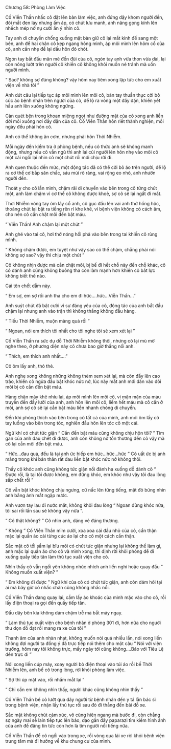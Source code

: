 




Chương 58: Phòng Làm Việc


Cố Viễn Thần nhấc cô đặt lên bàn làm việc, anh đứng dậy khom người đến, đôi mắt đen láy nhưng ấm áp, có chút lưu manh, anh nâng gọng kính lên nhếch mép nở nụ cười ẩn ý nhìn cô.

Tay anh di chuyển chống xuống mặt bàn giữ cô lại mắt kính để sang một bên, anh để hai chân cô kẹp ngang hông mình, áp môi mình lên hõm cổ của cô, anh cắn nhẹ để lại dấu hôn đỏ chót.

Ngón tay bắt đầu mân mê đến đùi của cô, ngón tay anh vừa thon vừa dài, lại còn nóng lướt trên người cô khiến cô không khỏi muốn né tránh mà uốn người mình.

“ Sao? không sợ đúng không? vậy hôm nay tiêm xong lập tức cho em xuất viện về nhà tôi ”

Anh dứt câu lại tiếp tục áp môi mình lên môi cô, bàn tay thuần thục cởi bỏ cúc áo bệnh nhân trên người của cô, để lộ ra vòng một đầy đặn, khiến yết hầu anh lên xuống không ngừng.

Càn quét bên trong khoan miệng ngọt như đường mật của cô xong anh liền dời môi xuống nơi đầy đặn của cô. Cố Viễn Thần hôn riết thành nghiện, mỗi ngày đều phải hôn cô.

Anh có thể không ăn cơm, nhưng phải hôn Thời Nhiễm.

Mỗi ngày đến kiểm tra ở phòng bệnh, nếu cô thức anh sẽ không manh động, nhưng nếu cô vẫn ngủ thì anh lại cúi người lén hôn nhẹ vào môi cô một cái ngồi lại nhìn cô một chút rồi mới chịu rời đi.

Anh quen thuộc đến mức, một động tác đã có thể cởi bỏ áo trên người, để lộ ra cơ thể cơ bắp săn chắc, sáu múi rõ ràng, vai rộng eo nhỏ, anh nhướn người đến.

Thoát y cho cô lẫn mình, chậm rãi di chuyển vào bên trong cô từng chút một, anh làm chậm vì cơ thể cô không được khoẻ, sợ cô sẽ lại ngất đi mất.

Thời Nhiễm vòng tay ôm lấy cổ anh, cô gục đầu lên vai anh thở hồng hộc, thoáng chút lại bật ra tiếng rên rỉ khe khẽ, vì bệnh viện không có cách âm, cho nên cô cắn chặt môi đến bật máu.

“ Viễn Thần! Anh chậm lại một chút ”

Anh ghé vào tai cô, hơi thở nóng hổi phả vào bên trong tai khiến cô rùng mình.

“ Không chậm được, em tuyệt như vậy sao có thể chậm, chẳng phải nói không sợ sao? vậy thì chịu một chút ”

Cô không nhịn được mà cắn chặt môi, bị bế đi hết chỗ này đến chỗ khác, cô có đánh anh cũng không buông tha còn làm mạnh hơn khiến cô bất lực không biết thế nào.

Cái tên chết dẫm này.

“ Em sợ, em sợ rồi anh tha cho em đi hức....hức...Viễn Thần...”

Anh suýt chút đã bật cười vì sự đáng yêu của cô, động tác của anh bắt đầu chậm lại nhưng anh vào trận thì không thắng không đầu hàng.

“ Tiểu Thời Nhiễm, muộn màng quá rồi ”

“ Ngoan, nói em thích tôi nhất cho tôi nghe tôi sẽ xem xét lại ”

Cố Viễn Thần ra sức dụ dỗ Thời Nhiễm không thôi, nhưng cô lại mù mờ nghe theo, ở phương diện này cô chưa bao giờ thắng nổi anh.

“ Thích, em thích anh nhất....”

Cô ôm lấy anh, thỏ thẻ.

Anh nghe xong không những không thèm xem xét lại, mà còn đẩy lên cao trào, khiến cô ngửa đầu bật khóc nức nở, lúc này mắt anh mới dán vào đôi môi bị cô cắn đến bật máu.

Hàng chân mày khẽ nhíu lại, áp môi mình lên môi cô, vị mặn mặn của máu truyền đến đầy lưỡi của anh, anh hôn lên môi cô, liếm hết máu mà cô cắn ở môi, anh sợ cô sẽ lại cắn bật máu liền nhanh chóng di chuyển.

Đến khi phóng thích vào bên trong cô tất cả của mình, anh mới ôm lấy cô tay luồng vào bên trong tóc, nghiên đầu hôn lên tóc cô một cái.

Ngữ khí có chút tức giận “ Cắn đến bật máu cũng không chịu hôn tôi? ” Tim gan của anh đau chết đi được, anh còn không nở tổn thương đến cô vậy mà cô lại cắn môi đến bật máu.

“ Hức...đau quá, đều là tại anh ức hiếp em hức...hức...hức ” Cô uất ức bị anh mắng trong khi bản thân rất đau liền bật khóc nức nở không thôi.

Thấy cô khóc anh cũng không tức giận nổi đành hạ xuống dỗ dành cô “ Được rồi, là tại tôi được không, em đừng khóc, em khóc như vậy tôi đau lòng sắp chết rồi ”

Cô vẫn bật khóc không chịu ngưng, cứ nấc lên từng tiếng, mặt đỏ bừng nhìn anh bằng ánh mắt ngập nước.

Anh vươn tay lau đi nước mắt, không khỏi đau lòng “ Ngoan đừng khóc nữa, tôi sai rồi lần sau sẽ không vậy nữa ”.

“ Có thật không? ” Cô nhìn anh, dáng vẻ đáng thương.

“ Không ” Cố Viễn Thần mỉm cười, xoa xoa cái đầu nhỏ của cô, cẩn thận mặc lại quần áo cài từng cúc áo lại cho cô một cách cẩn thận.

Sắc mặt cô tối sầm lại bĩu môi có chút tức giận nhưng lại không thể làm gì, anh mặc lại quần áo cho cô và mình xong, thì định rời khỏi phòng để đi xuống quầy tiếp tân làm thủ tục xuất viện cho cô.

Nhìn thấy cô vẫn ngồi yên không nhúc nhích anh liền nghi hoặc quay đầu “ Không muốn xuất viện? ”

“ Em không đi được ” Ngữ khí của cô có chút tức giận, anh còn dám hỏi tại ai mà bây giờ cô nhấc chân cũng không nhấc nổi.

Cố Viễn Thần đang quay lại, cầm lấy áo khoác của mình mặc vào cho cô, rồi lấy điện thoại ra gọi đến quầy tiếp tân.

Đầu dây bên kia không dám chậm trễ mà bắt máy ngay.

“ Làm thủ tục xuất viện cho bệnh nhân ở phòng 301 đi, hơn nữa cho người thu dọn đồ đạt rồi mang ra xe của tôi ”

Thanh âm của anh nhàn nhạt, không muốn nói quá nhiều lần, nói xong liền không đợi người ta đồng ý đã trực tiếp nói thêm cho một câu “ Nói với viện trưởng, hôm nay tôi không trực, mấy ngày tới cũng không....Bảo với Tiêu Lệ đến trực đi ”

Nói xong liền cúp máy, xoay người bỏ điện thoại vào túi áo rồi bế Thời Nhiễm lên, anh bế cô trong lòng, rời khỏi phòng làm việc.

“ Sợ thì úp mặt vào, rồi nhắm mắt lại ”

“ Chỉ cần em không nhìn thấy, người khác cũng không nhìn thấy ”

Cố Viễn Thần bế cô lướt qua dãy người từ bệnh nhân đến y tá lẫn bác sĩ trong bệnh viện, nhận lấy thủ tục rồi sau đó đi thẳng đến bãi đỗ xe.

Sắc mặt không chút cảm xúc, vô cùng hiên ngang mà bước đi, còn chẳng sợ ngày mai sẽ lain tiếp tục lên báo, dạo gần đây paparazi tìm kiếm hình ảnh của anh để đăng tin tức còn hơn là tìm người nổi tiếng nữa.

Cố Viễn Thần để cô ngồi vào trong xe, rồi vòng qua lái xe rời khỏi bệnh viện trung tâm mà đi hướng về khu chung cư của mình.





